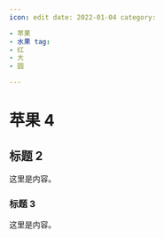 ```yaml
---
icon: edit date: 2022-01-04 category:

- 苹果
- 水果 tag:
- 红
- 大
- 圆

---
```


# 苹果 4

## 标题 2

这里是内容。

### 标题 3

这里是内容。
